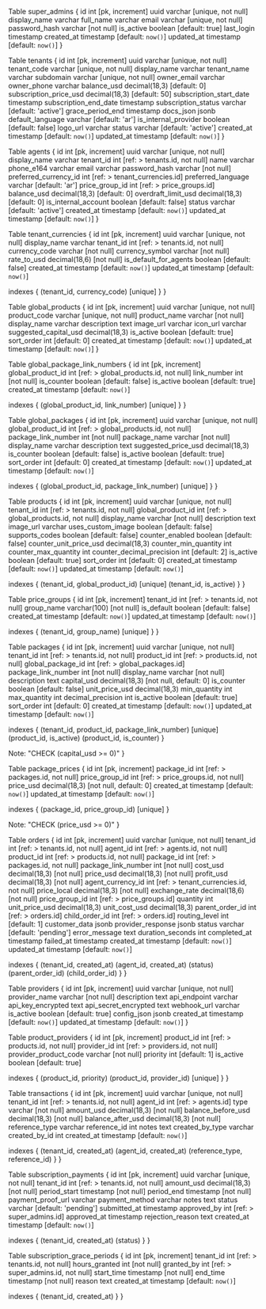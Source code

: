 Table super_admins {
  id int [pk, increment]
  uuid varchar [unique, not null]
  display_name varchar
  full_name varchar
  email varchar [unique, not null]
  password_hash varchar [not null]
  is_active boolean [default: true]
  last_login timestamp
  created_at timestamp [default: `now()`]
  updated_at timestamp [default: `now()`]
}

Table tenants {
  id int [pk, increment]
  uuid varchar [unique, not null]
  tenant_code varchar [unique, not null]
  display_name varchar
  tenant_name varchar
  subdomain varchar [unique, not null]
  owner_email varchar
  owner_phone varchar
  balance_usd decimal(18,3) [default: 0]
  subscription_price_usd decimal(18,3) [default: 50]
  subscription_start_date timestamp
  subscription_end_date timestamp
  subscription_status varchar [default: 'active']
  grace_period_end timestamp
  docs_json jsonb
  default_language varchar [default: 'ar']
  is_internal_provider boolean [default: false]
  logo_url varchar
  status varchar [default: 'active']
  created_at timestamp [default: `now()`]
  updated_at timestamp [default: `now()`]
}

Table agents {
  id int [pk, increment]
  uuid varchar [unique, not null]
  display_name varchar
  tenant_id int [ref: > tenants.id, not null]
  name varchar
  phone_e164 varchar
  email varchar
  password_hash varchar [not null]
  preferred_currency_id int [ref: > tenant_currencies.id]
  preferred_language varchar [default: 'ar']
  price_group_id int [ref: > price_groups.id]
  balance_usd decimal(18,3) [default: 0]
  overdraft_limit_usd decimal(18,3) [default: 0]
  is_internal_account boolean [default: false]
  status varchar [default: 'active']
  created_at timestamp [default: `now()`]
  updated_at timestamp [default: `now()`]
}

Table tenant_currencies {
  id int [pk, increment]
  uuid varchar [unique, not null]
  display_name varchar
  tenant_id int [ref: > tenants.id, not null]
  currency_code varchar [not null]
  currency_symbol varchar [not null]
  rate_to_usd decimal(18,6) [not null]
  is_default_for_agents boolean [default: false]
  created_at timestamp [default: `now()`]
  updated_at timestamp [default: `now()`]
  
  indexes {
    (tenant_id, currency_code) [unique]
  }
}

Table global_products {
  id int [pk, increment]
  uuid varchar [unique, not null]
  product_code varchar [unique, not null]
  product_name varchar [not null]
  display_name varchar
  description text
  image_url varchar
  icon_url varchar
  suggested_capital_usd decimal(18,3)
  is_active boolean [default: true]
  sort_order int [default: 0]
  created_at timestamp [default: `now()`]
  updated_at timestamp [default: `now()`]
}

Table global_package_link_numbers {
  id int [pk, increment]
  global_product_id int [ref: > global_products.id, not null]
  link_number int [not null]
  is_counter boolean [default: false]
  is_active boolean [default: true]
  created_at timestamp [default: `now()`]
  
  indexes {
    (global_product_id, link_number) [unique]
  }
}

Table global_packages {
  id int [pk, increment]
  uuid varchar [unique, not null]
  global_product_id int [ref: > global_products.id, not null]
  package_link_number int [not null]
  package_name varchar [not null]
  display_name varchar
  description text
  suggested_price_usd decimal(18,3)
  is_counter boolean [default: false]
  is_active boolean [default: true]
  sort_order int [default: 0]
  created_at timestamp [default: `now()`]
  updated_at timestamp [default: `now()`]
  
  indexes {
    (global_product_id, package_link_number) [unique]
  }
}

Table products {
  id int [pk, increment]
  uuid varchar [unique, not null]
  tenant_id int [ref: > tenants.id, not null]
  global_product_id int [ref: > global_products.id, not null]
  display_name varchar [not null]
  description text
  image_url varchar
  uses_custom_image boolean [default: false]
  supports_codes boolean [default: false]
  counter_enabled boolean [default: false]
  counter_unit_price_usd decimal(18,3)
  counter_min_quantity int
  counter_max_quantity int
  counter_decimal_precision int [default: 2]
  is_active boolean [default: true]
  sort_order int [default: 0]
  created_at timestamp [default: `now()`]
  updated_at timestamp [default: `now()`]
  
  indexes {
    (tenant_id, global_product_id) [unique]
    (tenant_id, is_active)
  }
}

Table price_groups {
  id int [pk, increment]
  tenant_id int [ref: > tenants.id, not null]
  group_name varchar(100) [not null]
  is_default boolean [default: false]
  created_at timestamp [default: `now()`]
  updated_at timestamp [default: `now()`]
  
  indexes {
    (tenant_id, group_name) [unique]
  }
}

Table packages {
  id int [pk, increment]
  uuid varchar [unique, not null]
  tenant_id int [ref: > tenants.id, not null]
  product_id int [ref: > products.id, not null]
  global_package_id int [ref: > global_packages.id]
  package_link_number int [not null]
  display_name varchar [not null]
  description text
  capital_usd decimal(18,3) [not null, default: 0]
  is_counter boolean [default: false]
  unit_price_usd decimal(18,3)
  min_quantity int
  max_quantity int
  decimal_precision int
  is_active boolean [default: true]
  sort_order int [default: 0]
  created_at timestamp [default: `now()`]
  updated_at timestamp [default: `now()`]
  
  indexes {
    (tenant_id, product_id, package_link_number) [unique]
    (product_id, is_active)
    (product_id, is_counter)
  }
  
  Note: "CHECK (capital_usd >= 0)"
}

Table package_prices {
  id int [pk, increment]
  package_id int [ref: > packages.id, not null]
  price_group_id int [ref: > price_groups.id, not null]
  price_usd decimal(18,3) [not null, default: 0]
  created_at timestamp [default: `now()`]
  updated_at timestamp [default: `now()`]
  
  indexes {
    (package_id, price_group_id) [unique]
  }
  
  Note: "CHECK (price_usd >= 0)"
}

Table orders {
  id int [pk, increment]
  uuid varchar [unique, not null]
  tenant_id int [ref: > tenants.id, not null]
  agent_id int [ref: > agents.id, not null]
  product_id int [ref: > products.id, not null]
  package_id int [ref: > packages.id, not null]
  package_link_number int [not null]
  cost_usd decimal(18,3) [not null]
  price_usd decimal(18,3) [not null]
  profit_usd decimal(18,3) [not null]
  agent_currency_id int [ref: > tenant_currencies.id, not null]
  price_local decimal(18,3) [not null]
  exchange_rate decimal(18,6) [not null]
  price_group_id int [ref: > price_groups.id]
  quantity int
  unit_price_usd decimal(18,3)
  unit_cost_usd decimal(18,3)
  parent_order_id int [ref: > orders.id]
  child_order_id int [ref: > orders.id]
  routing_level int [default: 1]
  customer_data jsonb
  provider_response jsonb
  status varchar [default: 'pending']
  error_message text
  duration_seconds int
  completed_at timestamp
  failed_at timestamp
  created_at timestamp [default: `now()`]
  updated_at timestamp [default: `now()`]
  
  indexes {
    (tenant_id, created_at)
    (agent_id, created_at)
    (status)
    (parent_order_id)
    (child_order_id)
  }
}

Table providers {
  id int [pk, increment]
  uuid varchar [unique, not null]
  provider_name varchar [not null]
  description text
  api_endpoint varchar
  api_key_encrypted text
  api_secret_encrypted text
  webhook_url varchar
  is_active boolean [default: true]
  config_json jsonb
  created_at timestamp [default: `now()`]
  updated_at timestamp [default: `now()`]
}

Table product_providers {
  id int [pk, increment]
  product_id int [ref: > products.id, not null]
  provider_id int [ref: > providers.id, not null]
  provider_product_code varchar [not null]
  priority int [default: 1]
  is_active boolean [default: true]
  
  indexes {
    (product_id, priority)
    (product_id, provider_id) [unique]
  }
}

Table transactions {
  id int [pk, increment]
  uuid varchar [unique, not null]
  tenant_id int [ref: > tenants.id, not null]
  agent_id int [ref: > agents.id]
  type varchar [not null]
  amount_usd decimal(18,3) [not null]
  balance_before_usd decimal(18,3) [not null]
  balance_after_usd decimal(18,3) [not null]
  reference_type varchar
  reference_id int
  notes text
  created_by_type varchar
  created_by_id int
  created_at timestamp [default: `now()`]
  
  indexes {
    (tenant_id, created_at)
    (agent_id, created_at)
    (reference_type, reference_id)
  }
}

Table subscription_payments {
  id int [pk, increment]
  uuid varchar [unique, not null]
  tenant_id int [ref: > tenants.id, not null]
  amount_usd decimal(18,3) [not null]
  period_start timestamp [not null]
  period_end timestamp [not null]
  payment_proof_url varchar
  payment_method varchar
  notes text
  status varchar [default: 'pending']
  submitted_at timestamp
  approved_by int [ref: > super_admins.id]
  approved_at timestamp
  rejection_reason text
  created_at timestamp [default: `now()`]
  
  indexes {
    (tenant_id, created_at)
    (status)
  }
}

Table subscription_grace_periods {
  id int [pk, increment]
  tenant_id int [ref: > tenants.id, not null]
  hours_granted int [not null]
  granted_by int [ref: > super_admins.id, not null]
  start_time timestamp [not null]
  end_time timestamp [not null]
  reason text
  created_at timestamp [default: `now()`]
  
  indexes {
    (tenant_id, created_at)
  }
}
